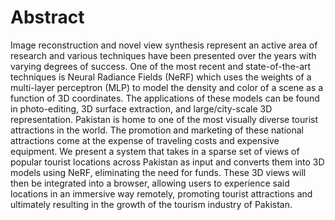 # Abstract
Image reconstruction and novel view synthesis represent an active area of research and various techniques have been presented over the years with varying degrees of success. One of the most recent and state-of-the-art techniques is Neural Radiance Fields (NeRF) which uses the weights of a multi-layer perceptron (MLP) to model the density and color of a scene as a function of 3D coordinates. The applications of these models can be found in photo-editing, 3D surface extraction, and large/city-scale 3D representation. Pakistan is home to one of the most visually diverse tourist attractions in the world. The promotion and marketing of these national attractions come at the expense of traveling costs and expensive equipment. We present a system that takes in a sparse set of views of popular tourist locations across Pakistan as input and converts them into 3D models using NeRF, eliminating the need for funds. These 3D views will then be integrated into a browser, allowing users to experience said locations in an immersive way remotely, promoting tourist attractions and ultimately resulting in the growth of the tourism industry of Pakistan.
